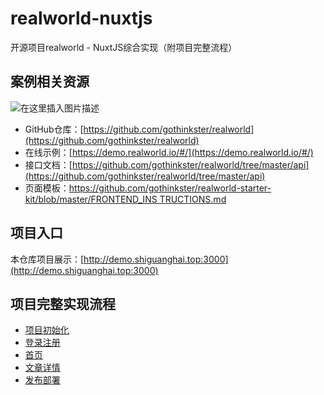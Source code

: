 # realworld-nuxtjs
开源项目realworld - NuxtJS综合实现（附项目完整流程）

## 案例相关资源
![在这里插入图片描述](https://img-blog.csdnimg.cn/20210104225015863.png)

- GitHub仓库：[https://github.com/gothinkster/realworld](https://github.com/gothinkster/realworld)
- 在线示例：[https://demo.realworld.io/#/](https://demo.realworld.io/#/)
- 接口文档：[https://github.com/gothinkster/realworld/tree/master/api](https://github.com/gothinkster/realworld/tree/master/api)
- 页面模板：[https://github.com/gothinkster/realworld-starter-kit/blob/master/FRONTEND_INS
TRUCTIONS.md](https://github.com/gothinkster/realworld-starter-kit/blob/master/FRONTEND_INSTRUCTIONS.md)

## 项目入口
本仓库项目展示：[http://demo.shiguanghai.top:3000](http://demo.shiguanghai.top:3000)

## 项目完整实现流程

- [项目初始化](https://shiguanghai.top/blogs/%E5%A4%A7%E5%89%8D%E7%AB%AF/Vue.js%20%E6%A1%86%E6%9E%B6%E6%BA%90%E7%A0%81%E4%B8%8E%E8%BF%9B%E9%98%B6/realworld-nuxtjs-%E9%A1%B9%E7%9B%AE%E5%88%9D%E5%A7%8B%E5%8C%96.html)
- [登录注册](https://shiguanghai.top/blogs/%E5%A4%A7%E5%89%8D%E7%AB%AF/Vue.js%20%E6%A1%86%E6%9E%B6%E6%BA%90%E7%A0%81%E4%B8%8E%E8%BF%9B%E9%98%B6/realworld-nuxtjs-%E7%99%BB%E5%BD%95%E6%B3%A8%E5%86%8C.html)
- [首页](https://shiguanghai.top/blogs/%E5%A4%A7%E5%89%8D%E7%AB%AF/Vue.js%20%E6%A1%86%E6%9E%B6%E6%BA%90%E7%A0%81%E4%B8%8E%E8%BF%9B%E9%98%B6/realworld-nuxtjs-%E9%A6%96%E9%A1%B5.html)
- [文章详情](https://github.com/shiguanghai/realworld-nuxtjs/blob/master/%E6%96%87%E7%AB%A0%E8%AF%A6%E6%83%85.md)
- [发布部署](https://github.com/shiguanghai/realworld-nuxtjs/blob/master/%E5%8F%91%E5%B8%83%E9%83%A8%E7%BD%B2.md)